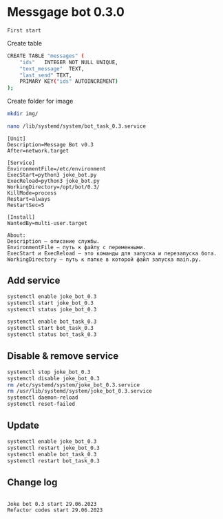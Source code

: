 # Messgage bot 0.3.0

```text
First start
```
Create table
```bash
CREATE TABLE "messages" (
	"ids"	INTEGER NOT NULL UNIQUE,
	"text_message"	TEXT,
	"last_send"	TEXT,
	PRIMARY KEY("ids" AUTOINCREMENT)
);
```
Create folder for image
```bash
mkdir img/
```


```bash
nano /lib/systemd/system/bot_task_0.3.service
```
```text
[Unit]
Description=Message Bot v0.3
After=network.target

[Service]
EnvironmentFile=/etc/environment
ExecStart=python3 joke_bot.py
ExecReload=python3 joke_bot.py
WorkingDirectory=/opt/bot/0.3/
KillMode=process
Restart=always
RestartSec=5

[Install]
WantedBy=multi-user.target
```
```text
About:
Description — описание службы.
EnvironmentFile — путь к файлу с переменными.
ExecStart и ExecReload — это команды для запуска и перезапуска бота.
WorkingDirectory — путь к папке в которой файл запуска main.py.
```
## Add service
```bash
systemctl enable joke_bot_0.3
systemctl start joke_bot_0.3
systemctl status joke_bot_0.3

systemctl enable bot_task_0.3
systemctl start bot_task_0.3
systemctl status bot_task_0.3
```
## Disable & remove service
```bash
systemctl stop joke_bot_0.3
systemctl disable joke_bot_0.3
rm /etc/systemd/system/joke_bot_0.3.service
rm /usr/lib/systemd/system/joke_bot_0.3.service
systemctl daemon-reload
systemctl reset-failed
```

## Update
```bash
systemctl enable joke_bot_0.3
systemctl restart joke_bot_0.3
systemctl enable bot_task_0.3
systemctl restart bot_task_0.3
```
## Change log
``` 

Joke bot 0.3 start 29.06.2023
Refactor codes start 29.06.2023
